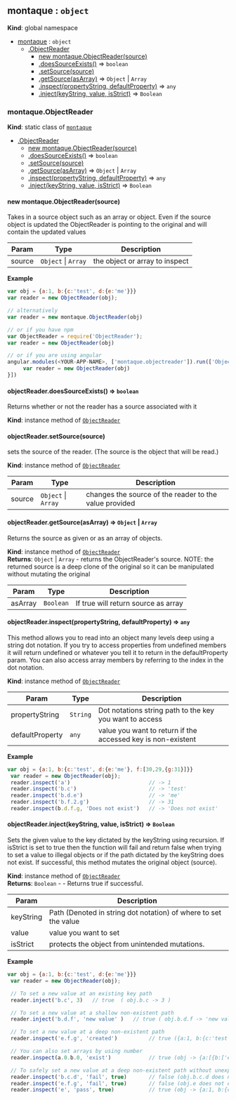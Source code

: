 <a name="montaque"></a>
## montaque : <code>object</code>
**Kind**: global namespace  

* [montaque](#montaque) : <code>object</code>
  * [.ObjectReader](#montaque.ObjectReader)
    * [new montaque.ObjectReader(source)](#new_montaque.ObjectReader_new)
    * [.doesSourceExists()](#montaque.ObjectReader#doesSourceExists) ⇒ <code>boolean</code>
    * [.setSource(source)](#montaque.ObjectReader#setSource)
    * [.getSource(asArray)](#montaque.ObjectReader#getSource) ⇒ <code>Object</code> &#124; <code>Array</code>
    * [.inspect(propertyString, defaultProperty)](#montaque.ObjectReader#inspect) ⇒ <code>any</code>
    * [.inject(keyString, value, isStrict)](#montaque.ObjectReader#inject) ⇒ <code>Boolean</code>

<a name="montaque.ObjectReader"></a>
### montaque.ObjectReader
**Kind**: static class of <code>[montaque](#montaque)</code>  

* [.ObjectReader](#montaque.ObjectReader)
  * [new montaque.ObjectReader(source)](#new_montaque.ObjectReader_new)
  * [.doesSourceExists()](#montaque.ObjectReader#doesSourceExists) ⇒ <code>boolean</code>
  * [.setSource(source)](#montaque.ObjectReader#setSource)
  * [.getSource(asArray)](#montaque.ObjectReader#getSource) ⇒ <code>Object</code> &#124; <code>Array</code>
  * [.inspect(propertyString, defaultProperty)](#montaque.ObjectReader#inspect) ⇒ <code>any</code>
  * [.inject(keyString, value, isStrict)](#montaque.ObjectReader#inject) ⇒ <code>Boolean</code>

<a name="new_montaque.ObjectReader_new"></a>
#### new montaque.ObjectReader(source)
Takes in a source object such as an array or object. Even if the source object is updated the ObjectReader
is pointing to the original and will contain the updated values


| Param | Type | Description |
| --- | --- | --- |
| source | <code>Object</code> &#124; <code>Array</code> | the object or array to inspect |

**Example**  
```js
var obj = {a:1, b:{c:'test', d:{e:'me'}}}
var reader = new ObjectReader(obj);

// alternatively
var reader = new montaque.ObjectReader(obj)

// or if you have npm
var ObjectReader = require('ObjectReader');
var reader = new ObjectReader(obj)

// or if you are using angular
angular.modules(<YOUR-APP-NAME>, ['montaque.objectreader']).run(['ObjectReader' function(ObjectReader){
     var reader = new ObjectReader(obj)
}])
```
<a name="montaque.ObjectReader#doesSourceExists"></a>
#### objectReader.doesSourceExists() ⇒ <code>boolean</code>
Returns whether or not the reader has a source associated with it

**Kind**: instance method of <code>[ObjectReader](#montaque.ObjectReader)</code>  
<a name="montaque.ObjectReader#setSource"></a>
#### objectReader.setSource(source)
sets the source of the reader. (The source is the object that will be read.)

**Kind**: instance method of <code>[ObjectReader](#montaque.ObjectReader)</code>  

| Param | Type | Description |
| --- | --- | --- |
| source | <code>Object</code> &#124; <code>Array</code> | changes the source of the reader to the value provided |

<a name="montaque.ObjectReader#getSource"></a>
#### objectReader.getSource(asArray) ⇒ <code>Object</code> &#124; <code>Array</code>
Returns the source as given or as an array of objects.

**Kind**: instance method of <code>[ObjectReader](#montaque.ObjectReader)</code>  
**Returns**: <code>Object</code> &#124; <code>Array</code> - returns the ObjectReader's source. NOTE: the returned source is a deep clone of the
original so it can be manipulated without mutating the original  

| Param | Type | Description |
| --- | --- | --- |
| asArray | <code>Boolean</code> | If true will return source as array |

<a name="montaque.ObjectReader#inspect"></a>
#### objectReader.inspect(propertyString, defaultProperty) ⇒ <code>any</code>
This method allows you to read into an object many levels deep using a string dot notation. If you try to
access properties from undefined members it will return undefined or whatever you tell it to return in the
defaultProperty param. You can also access array members by referring to the index in the dot notation.

**Kind**: instance method of <code>[ObjectReader](#montaque.ObjectReader)</code>  

| Param | Type | Description |
| --- | --- | --- |
| propertyString | <code>String</code> | Dot notations string path to the key you want to access |
| defaultProperty | <code>any</code> | value you want to return if the accessed key is non-existent |

**Example**  
```js
var obj = {a:1, b:{c:'test', d:{e:'me'}, f:[30,29,{g:31}]}}
 var reader = new ObjectReader(obj);
 reader.inspect('a')                         // -> 1
 reader.inspect('b.c')                       // -> 'test'
 reader.inspect('b.d.e')                     // -> 'me'
 reader.inspect('b.f.2.g')                   // -> 31
 reader.inspect(b.d.f.g, 'Does not exist')   // -> 'Does not exist'
```
<a name="montaque.ObjectReader#inject"></a>
#### objectReader.inject(keyString, value, isStrict) ⇒ <code>Boolean</code>
Sets the given value to the key dictated by the keyString using recursion. If isStrict is set to true then the
function will fail and return false when trying to set a value to illegal objects or if the path dictated by
the keyString does not exist. If successful, this method mutates the original object (source).

**Kind**: instance method of <code>[ObjectReader](#montaque.ObjectReader)</code>  
**Returns**: <code>Boolean</code> - - Returns true if successful.  

| Param | Description |
| --- | --- |
| keyString | Path (Denoted in string dot notation) of where to set the value |
| value | value you want to set |
| isStrict | protects the object from unintended mutations. |

**Example**  
```js
var obj = {a:1, b:{c:'test', d:{e:'me'}}}
 var reader = new ObjectReader(obj);

 // To set a new value at an existing key path
 reader.inject('b.c', 3)   // true  ( obj.b.c -> 3 )

 // To set a new value at a shallow non-existent path
 reader.inject('b.d.f', 'new value' )   // true ( obj.b.d.f -> 'new value' )

 // To set a new value at a deep non-existent path
 reader.inspect('e.f.g', 'created')          // true ({a:1, b:{c:'test', d:{e:'me'}}, e:{f:{g:created}})

 // You can also set arrays by using number
 reader.inspect(a.0.b.0, 'exist')            // true (obj -> {a:[{b:['exist']}], b:{c:'test', d:{e:'me'}})

 // To safely set a new value at a deep non-existent path without unexpected mutations
 reader.inspect('b.c.d', 'fail', true)       // false (obj.b.c.d does not exist so nothing happens)
 reader.inspect('e.f.g', 'fail', true)       // false (obj.e does not exist so nothing happens)
 reader.inspect('e', 'pass', true)           // true (obj -> {a:1, b:{c:'test', d:{e:'me'}}, e:'pass')
```
